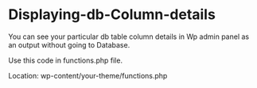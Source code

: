 # Displaying-db-Column-details
You can see your particular db table column details in Wp admin panel as an output without going to Database.

Use this code in functions.php file.

Location: wp-content/your-theme/functions.php

